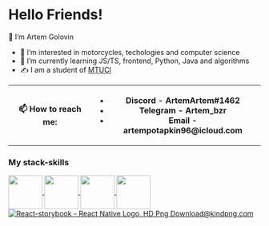 <h1 text-align="center">Hello Friends!</h1>
<p> 👋 I’m Artem Golovin </p>
<ul>
	<li>👀 I’m interested in motorcycles, techologies and computer science</li>
	<li>🌱 I’m currently learning JS/TS, frontend, Python, Java and algorithms</li>
 	<li>✍️ I am a student of <a href="https://mtuci.ru/">MTUCI</a></li>
</ul>
<table overflow-y="auto">
    <th>
        <b>📫 How to reach me: </b>
    </th>
    <th>
        <ul>
            <li>Discord - ArtemArtem#1462</li>
            <li>Telegram - Artem_bzr</li>
       	    <li>Email - artempotapkin96@icloud.com</li>
        </ul>
    </th>
<table>


<h3>My stack-skills</h3>
<div>
 
<a href="https://www.javascript.com/" rel="nofollow">
<img align="center" width="68px" height="68px" src="https://camo.githubusercontent.com/5e4e512a9fba4d33300fa431e2c5fb07d476d5f15194bc75dfbf3da545f73e43/68747470733a2f2f63646e2e69636f6e73636f75742e636f6d2f69636f6e2f667265652f706e672d3235362f6a6176617363726970742d323735323134382d323238343936352e706e67" data-canonical-src="https://cdn.iconscout.com/icon/free/png-256/javascript-2752148-2284965.png" style="max-width: 100%;"/>
</a>
 
<a href="https://www.javascript.com/" rel="nofollow">
<img align="center" width="68px" height="68px" src="https://camo.githubusercontent.com/f1dce0381ee0b1e19bc2d2dd0d09d28a52656ab4524f3aef66ebf8aa675f7e54/68747470733a2f2f75706c6f61642e77696b696d656469612e6f72672f77696b6970656469612f636f6d6d6f6e732f7468756d622f342f34632f547970657363726970745f6c6f676f5f323032302e7376672f3130323470782d547970657363726970745f6c6f676f5f323032302e7376672e706e67" data-canonical-src="https://upload.wikimedia.org/wikipedia/commons/thumb/4/4c/Typescript_logo_2020.svg/1024px-Typescript_logo_2020.svg.png" style="max-width: 100%;"/>
</a>
 
<a href="https://www.python.org/" rel="nofollow">
<img align="center" width="68px" height="68px" src="https://camo.githubusercontent.com/4575a0a9c24b0dfd5cf21d206f98b5f72761eaaa139f4debdbb526162170485c/68747470733a2f2f75706c6f61642e77696b696d656469612e6f72672f77696b6970656469612f636f6d6d6f6e732f7468756d622f632f63332f507974686f6e2d6c6f676f2d6e6f746578742e7376672f3132303070782d507974686f6e2d6c6f676f2d6e6f746578742e7376672e706e67" data-canonical-src="https://upload.wikimedia.org/wikipedia/commons/thumb/c/c3/Python-logo-notext.svg/1200px-Python-logo-notext.svg.png" style="max-width: 100%;">
</a>
 
<a href="https://www.postgresql.org/" rel="nofollow">
<img align="center" width="68px" height="68px" src="https://camo.githubusercontent.com/2717985f26463c118a5e93fd5ab74cbafe4dd5c9e9a9ca4bf2af249baf4d92a7/68747470733a2f2f75706c6f61642e77696b696d656469612e6f72672f77696b6970656469612f636f6d6d6f6e732f7468756d622f322f32392f506f737467726573716c5f656c657068616e742e7376672f3132303070782d506f737467726573716c5f656c657068616e742e7376672e706e67" data-canonical-src="https://upload.wikimedia.org/wikipedia/commons/thumb/2/29/Postgresql_elephant.svg/1200px-Postgresql_elephant.svg.png" style="max-width: 100%;">
</a>
 
<a href="https://reactjs.org/" rel="nofollow">
<img src="https://www.kindpng.com/picc/m/69-684389_react-storybook-react-native-logo-hd-png-download.png" alt="React-storybook - React Native Logo, HD Png Download@kindpng.com">
</a>
	
</div>

<!---
ArtemGolovin96/ArtemGolovin96 is a ✨ special ✨ repository because its `README.md` (this file) appears on your GitHub profile.
You can click the Preview link to take a look at your changes.
--->
